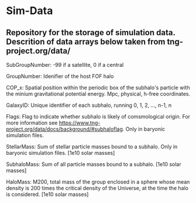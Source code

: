 # Sim-Data
## Repository for the storage of simulation data. Descrition of data arrays below taken from tng-project.org/data/ 

SubGroupNumber: -99 if a satellite, 0 if a central

GroupNumber: Idenifier of the host FOF halo

COP_x: Spatial position within the periodic box of the subhalo's particle with the minium gravitational potential energy. Mpc, physical, h-free coordinates.

GalaxyID: Unique identifier of each subhalo, running 0, 1, 2, ..., n-1, n

Flags: Flag to indicate whether subhalo is likely of comsmological origin. For more information see https://www.tng-project.org/data/docs/background/#subhaloflag. Only in baryonic simulation files.

StellarMass: Sum of stellar particle masses bound to a subhalo. Only in baryonic simulation files. [1e10 solar masses]

SubhaloMass: Sum of all particle masses bound to a subhalo. [1e10 solar masses]

HaloMass: M200, total mass of the group enclosed in a sphere whose mean density is 200 times the critical density of the Universe, at the time the halo is considered. [1e10 solar masses]
